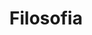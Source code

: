---
title: 'Filosofia'
description: 'Explore obras e textos filosóficos clássicos e contemporâneos'
navigation.icon: i-lucide-library
---